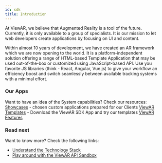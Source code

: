 ```yaml
---
id: sdk
title: Introduction
---
```


At ViewAR, we believe that Augmented Reality is a tool of the future. Currently, it is only available to a group of specialists. It is our mission to let web developers create applications by focusing on UI and content.

Within almost 10 years of development, we have created an AR framework which we are now opening to the world. It is a platform-independent solution offering a range of HTML-based Template Application that may be used out-of-the-box or customized using JavaScript-based API. Use you favorite JS libraries (think - React, Angular, Vue.js) to give your workflow an efficiency boost and switch seamlessly between available tracking systems with a minimal effort.

### Our Apps
Want to have an idea of the System capabilities?
Check our resources:
[Showcases](https://www.viewar.com/showcases/) - chosen custom applications prepared for our Clients
[ViewAR Templates](https://www.viewar.com/templates/) - Download the ViewAR SDK App and try our templates
[ViewAR Features](https://www.viewar.com/features/)

### Read next
Want to know more? Check the following links:

* [Understand the Technology Stack](sdk/getting-started/stack)  
* [Play around with the ViewAR API Sandbox](tutorials/tutorials--overview--playground.md)

